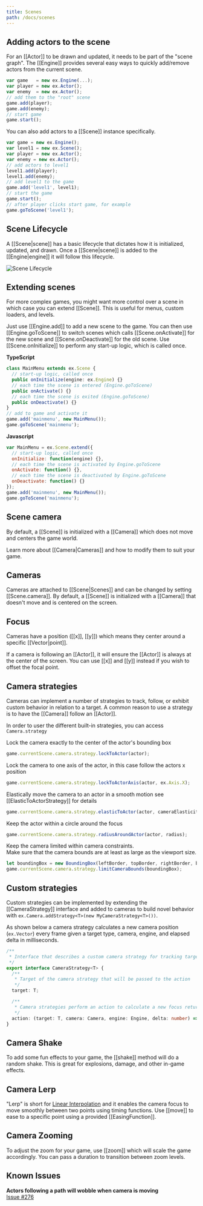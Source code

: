 ```yaml
---
title: Scenes
path: /docs/scenes
---
```


## Adding actors to the scene

For an [[Actor]] to be drawn and updated, it needs to be part of the "scene graph".
The [[Engine]] provides several easy ways to quickly add/remove actors from the
current scene.

```js
var game   = new ex.Engine(...);
var player = new ex.Actor();
var enemy  = new ex.Actor();
// add them to the "root" scene
game.add(player);
game.add(enemy);
// start game
game.start();
```

You can also add actors to a [[Scene]] instance specifically.

```js
var game = new ex.Engine();
var level1 = new ex.Scene();
var player = new ex.Actor();
var enemy = new ex.Actor();
// add actors to level1
level1.add(player);
level1.add(enemy);
// add level1 to the game
game.add('level1', level1);
// start the game
game.start();
// after player clicks start game, for example
game.goToScene('level1');
```

## Scene Lifecycle

A [[Scene|scene]] has a basic lifecycle that dictates how it is initialized, updated, and drawn. Once a [[Scene|scene]] is added to
the [[Engine|engine]] it will follow this lifecycle.

![Scene Lifecycle](/assets/images/docs/SceneLifecycle.png)

## Extending scenes

For more complex games, you might want more control over a scene in which
case you can extend [[Scene]]. This is useful for menus, custom loaders,
and levels.

Just use [[Engine.add]] to add a new scene to the game. You can then use
[[Engine.goToScene]] to switch scenes which calls [[Scene.onActivate]] for the
new scene and [[Scene.onDeactivate]] for the old scene. Use [[Scene.onInitialize]]
to perform any start-up logic, which is called once.

**TypeScript**

```ts
class MainMenu extends ex.Scene {
  // start-up logic, called once
  public onInitialize(engine: ex.Engine) {}
  // each time the scene is entered (Engine.goToScene)
  public onActivate() {}
  // each time the scene is exited (Engine.goToScene)
  public onDeactivate() {}
}
// add to game and activate it
game.add('mainmenu', new MainMenu());
game.goToScene('mainmenu');
```

**Javascript**

```js
var MainMenu = ex.Scene.extend({
  // start-up logic, called once
  onInitialize: function(engine) {},
  // each time the scene is activated by Engine.goToScene
  onActivate: function() {},
  // each time the scene is deactivated by Engine.goToScene
  onDeactivate: function() {}
});
game.add('mainmenu', new MainMenu());
game.goToScene('mainmenu');
```

## Scene camera

By default, a [[Scene]] is initialized with a [[Camera]] which
does not move and centers the game world.

Learn more about [[Camera|Cameras]] and how to modify them to suit
your game.

## Cameras

Cameras are attached to [[Scene|Scenes]] and can be changed by
setting [[Scene.camera]]. By default, a [[Scene]] is initialized with a
[[Camera]] that doesn't move and is centered on the screen.

## Focus

Cameras have a position ([[x]], [[y]]) which means they center around a specific
[[Vector|point]].

If a camera is following an [[Actor]], it will ensure the [[Actor]] is always at the
center of the screen. You can use [[x]] and [[y]] instead if you wish to
offset the focal point.

## Camera strategies

Cameras can implement a number of strategies to track, follow, or exhibit custom behavior in relation to a target. A common reason to use a
strategy is to have the [[Camera]] follow an [[Actor]].

In order to user the different built-in strategies, you can access `Camera.strategy`

Lock the camera exactly to the center of the actor's bounding box

```typescript
game.currentScene.camera.strategy.lockToActor(actor);
```

Lock the camera to one axis of the actor, in this case follow the actors x position

```typescript
game.currentScene.camera.strategy.lockToActorAxis(actor, ex.Axis.X);
```

Elastically move the camera to an actor in a smooth motion see [[ElasticToActorStrategy]] for details

```typescript
game.currentScene.camera.strategy.elasticToActor(actor, cameraElasticity, cameraFriction);
```

Keep the actor within a circle around the focus

```typescript
game.currentScene.camera.strategy.radiusAroundActor(actor, radius);
```

Keep the camera limited within camera constraints.  
Make sure that the camera bounds are at least as large as the viewport size.

```typescript
let boundingBox = new BoundingBox(leftBorder, topBorder, rightBorder, bottomBorder);
game.currentScene.camera.strategy.limitCameraBounds(boundingBox);
```

## Custom strategies

Custom strategies can be implemented by extending the [[CameraStrategy]] interface and added to cameras to build novel behavior with `ex.Camera.addStrategy<T>(new MyCameraStrategy<T>())`.

As shown below a camera strategy calculates a new camera position (`ex.Vector`) every frame given a target type, camera, engine, and elapsed delta in milliseconds.

```typescript
/**
 * Interface that describes a custom camera strategy for tracking targets
 */
export interface CameraStrategy<T> {
  /**
   * Target of the camera strategy that will be passed to the action
   */
  target: T;

  /**
   * Camera strategies perform an action to calculate a new focus returned out of the strategy
   */
  action: (target: T, camera: Camera, engine: Engine, delta: number) => Vector;
}
```

## Camera Shake

To add some fun effects to your game, the [[shake]] method
will do a random shake. This is great for explosions, damage, and other
in-game effects.

## Camera Lerp

"Lerp" is short for [Linear Interpolation](http://en.wikipedia.org/wiki/Linear_interpolation)
and it enables the camera focus to move smoothly between two points using timing functions.
Use [[move]] to ease to a specific point using a provided [[EasingFunction]].

## Camera Zooming

To adjust the zoom for your game, use [[zoom]] which will scale the
game accordingly. You can pass a duration to transition between zoom levels.

## Known Issues

**Actors following a path will wobble when camera is moving**  
[Issue #276](https://github.com/excaliburjs/Excalibur/issues/276)
